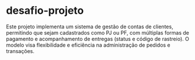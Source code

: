 # desafio-projeto
Este projeto implementa um sistema de gestão de contas de clientes, permitindo que sejam cadastrados como PJ ou PF, com múltiplas formas de pagamento e acompanhamento de entregas (status e código de rastreio). O modelo visa flexibilidade e eficiência na administração de pedidos e transações.
